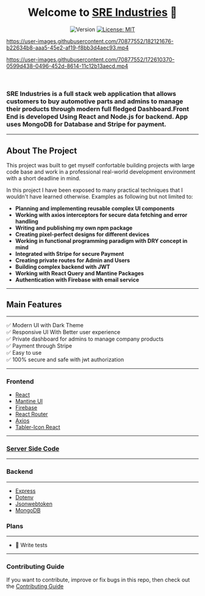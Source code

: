 <h1 align="center"> Welcome to <a href="https://sre-industries.web.app/"> SRE Industries</a> 👋</h1>

<p align="center">
  <img alt="Version" src="https://img.shields.io/badge/version-1.0.0-blue.svg?cacheSeconds=2592000" />
  <a href="#" target="_blank">
    <img alt="License: MIT" src="https://img.shields.io/badge/License-MIT-yellow.svg" />
  </a>
  </a>
</p>

https://user-images.githubusercontent.com/70877552/182121676-b22634b8-aaa5-45e2-af19-f8bb3d4aec93.mp4

https://user-images.githubusercontent.com/70877552/172610370-0599d438-0496-452d-8614-11c12b13aecd.mp4

<br/>

### SRE Industries is a full stack web application that allows customers to buy automotive parts and admins to manage their products through modern full fledged Dashboard.Front End is developed Using React and Node.js for backend. App uses MongoDB for Database and Stripe for payment.

---

## About The Project

This project was built to get myself confortable building projects with large code base and work in a professional real-world development environment with a short deadline in mind.

In this project I have been exposed to many practical techniques that I wouldn't have learned otherwise. Examples as following but not limited to:

-  **Planning and implementing reusable complex UI components**
-  **Working with axios interceptors for secure data fetching and error handling**
-  **Writing and publishing my own npm package**
-  **Creating pixel-perfect designs for different devices**
-  **Working in functional programming paradigm with DRY concept in mind**
-  **Integrated with Stripe for secure Payment**
-  **Creating private routes for Admin and Users**
-  **Building complex backend with JWT**
-  **Working with React Query and Mantine Packages**
-  **Authentication with Firebase with email service**

---

## Main Features

---

✅ Modern UI with Dark Theme<br/>
✅ Responsive UI With Better user experience <br/>
✅ Private dashboard for admins to manage company products<br/>
✅ Payment through Stripe<br/>
✅ Easy to use<br/>
✅ 100% secure and safe with jwt authorization<br/>

---

### Frontend

-  [React](https://reactjs.org/)
-  [Mantine UI](https://mantine.dev/)
-  [Firebase](https://firebase.google.com/)
-  [React Router](https://reactrouter.com/)
-  [Axios](https://axios-http.com/)
-  [Tabler-Icon React](https://tabler-icons-react.vercel.app/)

---

### [Server Side Code](https://github.com/Saifurrahmanemon/SRE_Industries_server)

---

### Backend

---

-  [Express](https://expressjs.com/)
-  [Dotenv](https://www.npmjs.com/package/dotenv)
-  [Jsonwebtoken](https://jwt.io/)
-  [MongoDB](https://www.mongodb.com/)

### Plans

---

-  🧪 Write tests

---

### Contributing Guide

If you want to contribute, improve or fix bugs in this repo, then check out the [Contributing Guide](./CONTRIBUTING.md)
<br/>
